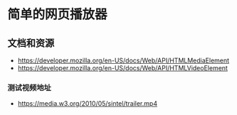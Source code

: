# 简单的网页播放器

## 文档和资源

* https://developer.mozilla.org/en-US/docs/Web/API/HTMLMediaElement
* https://developer.mozilla.org/en-US/docs/Web/API/HTMLVideoElement

### 测试视频地址

* https://media.w3.org/2010/05/sintel/trailer.mp4
